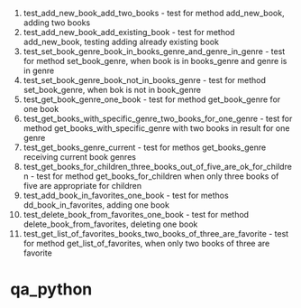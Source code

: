 1) test_add_new_book_add_two_books - test for method add_new_book, adding two books
2) test_add_new_book_add_existing_book - test for method add_new_book, testing adding already existing book
3) test_set_book_genre_book_in_books_genre_and_genre_in_genre - test for method set_book_genre, when book is in books_genre and genre is in genre
4) test_set_book_genre_book_not_in_books_genre - test for method set_book_genre, when bok is not in book_genre
5) test_get_book_genre_one_book - test for method get_book_genre for one book
6) test_get_books_with_specific_genre_two_books_for_one_genre - test for method get_books_with_specific_genre with two books in result for one genre
7) test_get_books_genre_current - test for methos get_books_genre receiving current book genres
8) test_get_books_for_children_three_books_out_of_five_are_ok_for_children - test for method get_books_for_children when only three books of five are appropriate for children
9) test_add_book_in_favorites_one_book - test for methos dd_book_in_favorites, adding one book
10) test_delete_book_from_favorites_one_book - test for method delete_book_from_favorites, deleting one book
11) test_get_list_of_favorites_books_two_books_of_three_are_favorite - test for method get_list_of_favorites, when only two books of three are favorite

# qa_python